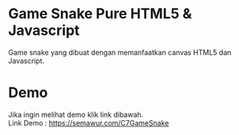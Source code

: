 # Game Snake Pure HTML5 & Javascript
Game snake yang dibuat dengan memanfaatkan canvas HTML5 dan Javascript.

# Demo
Jika ingin melihat demo klik link dibawah.<br>
Link Demo : https://semawur.com/C7GameSnake
